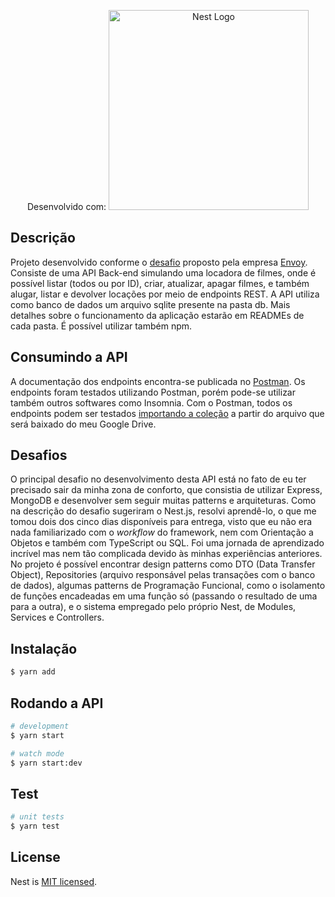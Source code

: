 <p align="center"> Desenvolvido com:
  <a href="http://nestjs.com/" target="blank"><img src="https://nestjs.com/img/logo_text.svg" width="320" alt="Nest Logo" /></a>
</p>


## Descrição

Projeto desenvolvido conforme o [desafio](https://gist.github.com/lBrunol/5f2870294d3d5f24cfcb8cdb88d51504) proposto pela empresa [Envoy](https://envoy.tec.br/). Consiste de uma API Back-end simulando uma locadora de filmes, onde é possível listar (todos ou por ID), criar, atualizar, apagar filmes, e também alugar, listar e devolver locações por meio de endpoints REST. A API utiliza como banco de dados um arquivo sqlite presente na pasta db. Mais detalhes sobre o funcionamento da aplicação estarão em READMEs de cada pasta. É possível utilizar também npm.

## Consumindo a API
A documentação dos endpoints encontra-se publicada no [Postman](https://documenter.getpostman.com/view/8426603/TVRrWQsA). Os endpoints foram testados utilizando Postman, porém pode-se utilizar também outros softwares como Insomnia. Com o Postman, todos os endpoints podem ser testados [importando a coleção](https://drive.google.com/file/d/1pF2Y6GGhoO8lg9Xl1gRQLoOS38DgywNk/view?usp=sharing) a partir do arquivo que será baixado do meu Google Drive.

## Desafios
O principal desafio no desenvolvimento desta API está no fato de eu ter precisado sair da minha zona de conforto, que consistia de utilizar Express, MongoDB e desenvolver sem seguir muitas patterns e arquiteturas. Como na descrição do desafio sugeriram o Nest.js, resolvi aprendê-lo, o que me tomou dois dos cinco dias disponíveis para entrega, visto que eu não era nada familiarizado com o *workflow* do framework, nem com Orientação a Objetos e também com TypeScript ou SQL. Foi uma jornada de aprendizado incrível mas nem tão complicada devido às minhas experiências anteriores. No projeto é possível encontrar design patterns como DTO (Data Transfer Object), Repositories (arquivo responsável pelas transações com o banco de dados), algumas patterns de Programação Funcional, como o isolamento de funções encadeadas em uma função só (passando o resultado de uma para a outra), e o sistema empregado pelo próprio Nest, de Modules, Services e Controllers. 

## Instalação

```bash
$ yarn add
```

## Rodando a API

```bash
# development
$ yarn start

# watch mode
$ yarn start:dev
```

## Test

```bash
# unit tests
$ yarn test

```

## License

  Nest is [MIT licensed](LICENSE).
